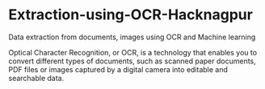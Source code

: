 # Extraction-using-OCR-Hacknagpur

Data extraction from documents, images using OCR and Machine learning

Optical Character Recognition, or OCR, is a technology that enables you to convert different types of documents, such as scanned paper documents, PDF files or images captured by a digital camera into editable and searchable data.
